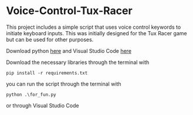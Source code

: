 # Voice-Control-Tux-Racer

This project includes a simple script that uses voice control keywords to initiate keyboard inputs. This was initially designed for the Tux Racer game but can be used for other purposes.

Download python [here](https://www.python.org/downloads/) and Visual Studio Code [here](https://code.visualstudio.com/)

Download the necessary libraries through the terminal with 
```
pip install -r requirements.txt
```
you can run the script through the terminal with
```
python .\for_fun.py
```
or through Visual Studio Code
